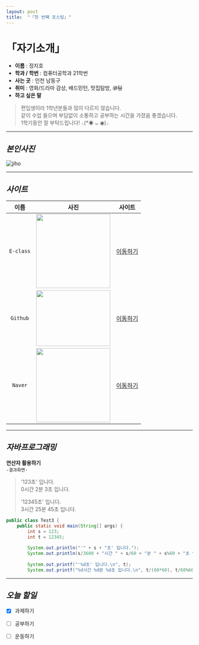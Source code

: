 ```yaml
---
layout: post
title:  "『첫 번째 포스팅』"
---
```

# 「자기소개」
<!-- Heading -->
<!-- Bullet list -->
<!-- Text attrivutes -->
<!-- Image -->
<!-- Link -->
<!-- Code -->
<!-- Click list -->



- **이름** : 정지호 
- **학과 / 학번** : 컴퓨터공학과 21학번 
- **사는 곳** : 인천 남동구
- **취미** : 영화/드라마 감상,  배드민턴,  맛집탐방,  ~~코딩~~
- **하고 싶은 말**
<!-- Quoto -->
  > 편입생이라 1학년분들과 많이 다르지 않습니다.     
  > 같이 수업 들으며 부담없이 소통하고 공부하는 시간을 가졌음 좋겠습니다.        
  > 1학기동안 잘 부탁드립니다! ⸜(*◉ ᴗ ◉)⸝    

***

## *본인사진*
![jiho](https://user-images.githubusercontent.com/127321491/226171178-bde24ccf-96aa-4eea-bc0f-1da226b0e7e1.jpg)

***

## *사이트*
<!-- Table -->





|이름|사진|사이트|
|:---:|:---:|:---:|
|`E-class`|<img src="https://user-images.githubusercontent.com/127321491/226171578-b91f9c4d-a733-4819-8a55-7763052877ea.jpg" width="200" height="200"/>|[이동하기](http://eclass.hansei.ac.kr/ilos/main/main_form.acl)|
|`Github`|<img src="https://user-images.githubusercontent.com/127321491/226171500-45af89bd-8fc3-43b7-bdd5-0d04ea825143.png" width="200" height="150"/>|[이동하기](https://github.com/)|
|`Naver`|<img src="https://user-images.githubusercontent.com/127321491/226171593-a33beba7-5680-4baf-84a5-152efb4f4715.jpg" width="200" height="200"/>|[이동하기](https://www.naver.com/)|

***

## *자바프로그래밍*
**연산자 활용하기**    
 `-결과화면-`    

> '123초' 입니다.  
> 0시간 2분 3초 입니다.
> 
> '12345초' 입니다.     
> 3시간 25분 45초 입니다.     

```java
public class Test3 {
	public static void main(String[] args) {
		int s = 123;
		int t = 12345;
		
		System.out.println("'" + s + "초' 입니다.");
		System.out.println(s/3600 + "시간 " + s/60 + "분 " + s%60 + "초 입니다.");
		
		System.out.printf("'%d초' 입니다.\n", t);
		System.out.printf("%d시간 %d분 %d초 입니다.\n", t/(60*60), t/60%60 ,t%60);      
```

***

## *오늘 할일*
- [x] 과제하기
- [ ] 공부하기
- [ ] 운동하기


